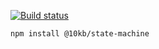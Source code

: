 [![Build status](https://ci.appveyor.com/api/projects/status/6io7pyq4p685wpx7/branch/master?svg=true)](https://ci.appveyor.com/project/pavel_shirobok/state-machine/branch/master)

`npm install @10kb/state-machine`
